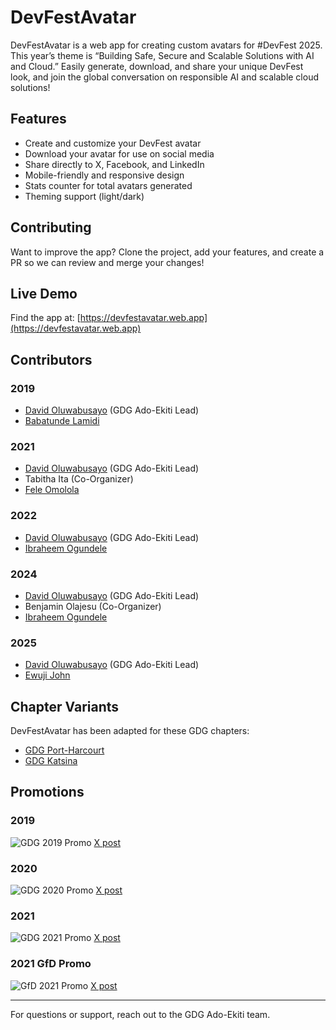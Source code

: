 # DevFestAvatar

DevFestAvatar is a web app for creating custom avatars for #DevFest 2025. This year’s theme is “Building Safe, Secure and Scalable Solutions with AI and Cloud.” Easily generate, download, and share your unique DevFest look, and join the global conversation on responsible AI and scalable cloud solutions!

## Features
- Create and customize your DevFest avatar
- Download your avatar for use on social media
- Share directly to X, Facebook, and LinkedIn
- Mobile-friendly and responsive design
- Stats counter for total avatars generated
- Theming support (light/dark)

## Contributing
Want to improve the app? Clone the project, add your features, and create a PR so we can review and merge your changes!

## Live Demo
Find the app at: [https://devfestavatar.web.app](https://devfestavatar.web.app)

## Contributors
### 2019
- [David Oluwabusayo](https://github.com/stont) (GDG Ado-Ekiti Lead)
- [Babatunde Lamidi](https://github.com/babatundelmd)

### 2021
- [David Oluwabusayo](https://github.com/stont) (GDG Ado-Ekiti Lead)
- Tabitha Ita (Co-Organizer)
- [Fele Omolola](https://github.com/omololacrea8)

### 2022
- [David Oluwabusayo](https://github.com/stont) (GDG Ado-Ekiti Lead)
- [Ibraheem Ogundele](https://github.com/logboi1)

### 2024
- [David Oluwabusayo](https://github.com/stont) (GDG Ado-Ekiti Lead)
- Benjamin Olajesu (Co-Organizer)
- [Ibraheem Ogundele](https://github.com/logboi1)

### 2025
- [David Oluwabusayo](https://github.com/stont) (GDG Ado-Ekiti Lead)
- [Ewuji John](https://github.com/JbravoI)


## Chapter Variants
DevFestAvatar has been adapted for these GDG chapters:
- [GDG Port-Harcourt](https://gdg.community.dev/gdg-port-harcourt/)
- [GDG Katsina](https://gdg.community.dev/gdg-katsina/)

## Promotions

### 2019
![GDG 2019 Promo](extras/images/2019.png)
[X post](https://x.com/googledevgroups/status/1174737006691311619)

### 2020
![GDG 2020 Promo](extras/images/2020.png)
[X post](https://x.com/googledevgroups/status/1317099289827549189)

### 2021
![GDG 2021 Promo](extras/images/2021.png)
[X post](https://x.com/googledevgroups/status/1445780953473843200)

### 2021 GfD Promo
![GfD 2021 Promo](extras/images/2021_featured.png)
[X post](https://x.com/googledevs/status/1456338241062416392)

---
For questions or support, reach out to the GDG Ado-Ekiti team.

